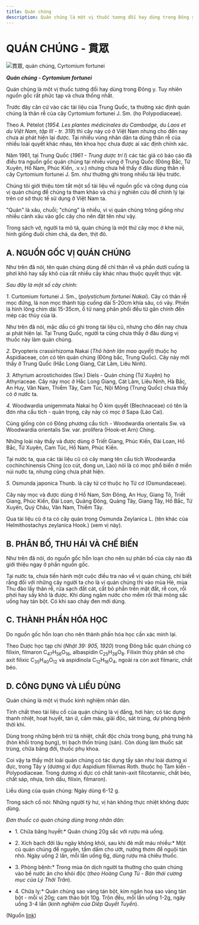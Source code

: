 ```yaml
---
title: Quán chúng
description: Quán chúng là một vị thuốc tương đối hay dùng trong Đông y. Tuy nhiên nguồn gốc rất phức tạp và chưa thống nhất. Chúng tôi giới thiệu tóm tắt một số tài liệu về nguồn gốc và công dụng của vị quán chúng để chúng ta tham khảo và chú ý nghiên cứu để chỉnh lý lại trên cơ sở thực tế sử dụng ở Việt Nam ta. "Quán" là xâu, chuỗi; "chúng" là nhiều, vì vị quán chúng trông giống như nhiều cành xâu vào gốc cây cho nên đặt tên như vậy. Trong sách vở, người ta mô tả, quán chúng là một thứ cây mọc ở khe núi, hình giống đuôi chim chả, da đen, thịt đỏ.
---
```

# QUÁN CHÚNG - 貫眾

![貫眾, quán chúng, Cyrtomium fortunei](/imgs/do-tat-loi/ctvvtvn/quan-chung.jpg)

***Quán chúng - Cyrtomium fortunei***

Quán chúng là một vị thuốc tương đối hay dùng trong Đông y. Tuy nhiên nguồn gốc rất phức tạp và chưa thống nhất.

Trước đây căn cứ vào các tài liệu của Trung Quốc, ta thường xác định quán chúng là thân rễ của cây Cyrtomium fortunei J. Sm. (họ Polypodiaceae).

Theo A. Pételot (*1954\. Les plantes médicinales du Cambodge, du Laos et du Việt Nam, tập III - tr. 319*) thì cây này có ở Việt Nam nhưng cho đến nay chưa ai phát hiện lại được. Tại nhiều vùng nhân dân ta dùng thân rễ của nhiều loài quyết khác nhau, tên khoa học chưa được ai xác định chính xác.

Năm 1961, tại Trung Quốc (*1961 - Trung dược trí I*) các tác giả có báo cáo đã điều tra nguồn gốc quán chúng tại nhiều vùng ở Trung Quốc (Đông Bắc, Tứ Xuyên, Hồ Nam, Phúc Kiến, .v.v.) nhưng chưa hề thấy ở đâu dùng thân rễ cây Cyrtomium fortunei J. Sm. như thường ghi trong nhiều tài liệu trước.

Chúng tôi giới thiệu tóm tắt một số tài liệu về nguồn gốc và công dụng của vị quán chúng để chúng ta tham khảo và chú ý nghiên cứu để chỉnh lý lại trên cơ sở thực tế sử dụng ở Việt Nam ta.

"Quán" là xâu, chuỗi; "chúng" là nhiều, vì vị quán chúng trông giống như nhiều cành xâu vào gốc cây cho nên đặt tên như vậy.

Trong sách vở, người ta mô tả, quán chúng là một thứ cây mọc ở khe núi, hình giống đuôi chim chả, da đen, thịt đỏ.

## A. NGUỒN GỐC VỊ QUÁN CHÚNG

Như trên đã nói, tên quán chúng dùng để chỉ thân rễ và phần dưới cuống lá phơi khô hay sấy khô của rất nhiều cây khác nhau thuộc quyết thực vật.

*Sau đây là một số cây chính:*

*1.* Curtomium fortunei J. Sm., (*polystichum fortunei Nakai*). Cây có thân rễ mọc đứng, lá non mọc thành túp cuống dài 5-20cm khía sâu, có vảy. Phiến lá hình lông chim dài 15-35cm, ổ tử nang phân phối đều từ gân chính đến mép các thùy của lá.

Như trên đã nói, mặc dầu có ghi trong tài liệu cũ, nhưng cho đến nay chưa ai phát hiện lại. Tại Trung Quốc, người ta cũng chưa thấy ở đâu dùng vị thuốc này làm quán chúng.

*2.* Dryopteris crassirhizoma Nakai (*Thô hành lân mao quyết*) thuộc họ Aspidiaceae, còn có tên quán chúng (Đông bắc, Trung Quốc). Cây này mới thấy ở Trung Quốc (Hắc Long Giang, Cát Lâm, Liêu Ninh).

*3.* Athyrium acrostichoides (Sw.) Diels - Quán chúng (Tứ Xuyên) họ Athyriaceae. Cây này mọc ở Hắc Long Giang, Cát Lâm, Liêu Ninh, Hà Bắc, An Huy, Vân Nam, Thiểm Tây, Cam Túc, Nội Mông (Trung Quốc) chưa thấy có ở nước ta.

*4.* Woodwardia unigemmata Nakai họ Ô kim quyết (Blechnaceae) có tên là đơn nha cẩu tích - quản trọng, cây này có mọc ở Sapa (Lào Cai).

Cùng giống còn có Đông phương cẩu tích - Woodwardia orientalis Sw. và Woodwardia orientalis Sw. var. prolifera (Hook-et Arn) Ching.

Những loài này thấy và được dùng ở Triết Giang, Phúc Kiến, Đài Loan, Hồ Bắc, Tứ Xuyên, Cam Túc, Hồ Nam, Phúc Kiến.

Tại nước ta, qua các tài liệu cũ có cây mang tên cẩu tích Woodwardia cochinchinensis Ching (co cút, đong un, Lào) nói là có mọc phổ biến ở miền núi nước ta, nhưng cũng chưa phát hiện.

*5.* Osmunda japonica Thunb. là cây tử cơ thuộc họ Tử cơ (Osmundaceae).

Cây này mọc và được dùng ở Hồ Nam, Sơn Đông, An Huy, Giang Tô, Triết Giang, Phúc Kiến, Đài Loan, Quảng Đông, Quảng Tây, Giang Tây, Hồ Bắc, Tứ Xuyên, Quý Châu, Vân Nam, Thiểm Tây.

Qua tài liệu cũ ở ta có cây quản trọng Osmunda Zeylanica L. (tên khác của Helmithostachys zeylanica Hook.) (xem vị này).

## B. PHÂN BỐ, THU HÁI VÀ CHẾ BIẾN

Như trên đã nói, do nguồn gốc hỗn loạn cho nên sự phân bố của cây nào đã giới thiệu ngay ở phần nguồn gốc.

Tại nước ta, chưa tiến hành một cuộc điều tra nào về vị quán chúng, chỉ biết rằng đối với những cây người ta cho là vị quán chúng thì vào mùa Hè, mùa Thu đào lấy thân rễ, rửa sạch đất cát, cắt bỏ phần trên mặt đất, rễ con, rồi phơi hay sấy khô là được. Khi dùng ngâm nước cho mềm rồi thái mỏng sắc uống hay tán bột. Có khi sao cháy đen mới dùng.

## C. THÀNH PHẦN HÓA HỌC

Do nguồn gốc hỗn loạn cho nên thành phần hóa học cần xác minh lại.

Theo Dược học tạp chí (*Nhật 39: 905, 1920*) trong Đông bắc quán chúng có filixin, filmaron C<sub>47</sub>H<sub>56</sub>O<sub>16</sub>, albaspidin C<sub>25</sub>H<sub>38</sub>O<sub>8</sub>. Filixin thủy phân sẽ cho axit filixic C<sub>35</sub>H<sub>40</sub>O<sub>12</sub> và aspidinola C<sub>12</sub>H<sub>16</sub>O<sub>4</sub>, ngoài ra còn axit filmaric, chất béo.

## D. CÔNG DỤNG VÀ LIỀU DÙNG

Quán chúng là một vị thuốc kinh nghiệm nhân dân.

Tính chất theo tài liệu cổ của quán chúng là vị đắng, hơi hàn; có tác dụng thanh nhiệt, hoạt huyết, tán ứ, cầm máu, giải độc, sát trùng, dự phòng bệnh thời khí.

Dùng trong những bệnh trừ tà nhiệt, chất độc chứa trong bụng, phá trưng hà (hòn khối trong bụng), trị bạch thốn trùng (sán). Còn dùng làm thuốc sát trùng, chữa băng đới, thuốc phụ khoa.

Coi vậy ta thấy một loài quán chúng có tác dụng tẩy sán như loài dương xỉ đực, trong Tây y (dương xỉ đực Aspidium filixmas Roth. thuộc họ Tàm kiển - Polypodiaceae. Trong dương xỉ đực có chất tanin-axit filicotannic, chất béo, chất sáp, nhựa, tinh dầu, filixin, filmaron).

Liều dùng của quán chúng: Ngày dùng 6-12 g.

Trong sách cổ nói: Những người tỳ hư, vị hàn không thực nhiệt không được dùng.

*Đơn thuốc có quán chúng dùng trong nhân dân:*

* 1\. Chữa băng huyết:* Quán chúng 20g sắc với rượu mà uống.

* 2\. Xích bạch đới lâu ngày không khỏi, sau khi đẻ mất máu nhiều:* Một củ quán chúng để nguyên, tẩm dấm cho ướt, nướng thơm để nguội tán nhỏ. Ngày uống 2 lần, mỗi lần uống 6g, dùng rượu mà chiêu thuốc.

* 3\. Phòng bệnh:* Trong mùa ôn dịch người ta thường cho quán chúng vào bể nước ăn cho khỏi độc (*theo Hoàng Cung Tú - Bản thái cương mục của Lý Thời Trân*).

* 4\. Chữa lỵ:* Quán chúng sao vàng tán bột, kim ngân hoa sao vàng tán bột - mỗi vị 20g; cam thảo bột 10g. Trộn đều, mỗi lần uống 1-2g, ngày uống 3-4 lần (*kinh nghiệm của Diêp Quyết Tuyền*).

(Nguồn <a href="http://www.thuocvuonnha.com/nhung-cay-thuoc-va-vi-thuoc-viet-nam/ket-qua-tra-cuu/quan-chung" target="_blank">link</a>)
